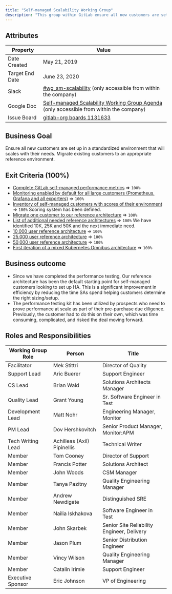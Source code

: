 ```yaml
---
title: "Self-managed Scalability Working Group"
description: "This group within GitLab ensure all new customers are set up in a standardized environment that will scales with their needs. Learn more!"
---
```


## Attributes

| Property        | Value        |
|-----------------|--------------|
| Date Created    | May 21, 2019 |
| Target End Date | June 23, 2020 |
| Slack           | [#wg_sm-scalability](https://gitlab.slack.com/messages/CJBEAQ589) (only accessible from within the company) |
| Google Doc      | [Self-managed Scalability Working Group Agenda](https://docs.google.com/document/d/1H9ENjGO5vNI1e0j3lm2e6zeK8F8o8H-69M3V7m3uYt8/edit) (only accessible from within the company) |
| Issue Board     | [gitlab-org boards 1131633](https://gitlab.com/groups/gitlab-org/-/boards/1131633) |

## Business Goal

Ensure all new customers are set up in a standardized environment that will scales with their needs. Migrate existing customers to an appropriate reference environment.

## Exit Criteria (100%)

- [Complete GitLab self-managed performance metrics](https://gitlab.com/groups/gitlab-org/-/epics/1352) => `100%`
- [Monitoring enabled by default for all large customers (Prometheus, Grafana and all exporters)](https://gitlab.com/groups/gitlab-org/-/epics/1339) => `100%`
- [Inventory of self-managed customers with scores of their environment](https://gitlab.com/groups/gitlab-org/-/epics/1338) => `100%` Scoring system has been defined.
- [Migrate one customer to our reference architecture](https://gitlab.com/gitlab-org/quality/performance/-/issues/65) => `100%`
- [List of additional needed reference architectures](https://gitlab.com/gitlab-org/quality/performance/issues/15) => `100%` We have identified 10K, 25K and 50K and the next immediate need.
- [10,000 user reference architecture](https://gitlab.com/groups/gitlab-org/-/epics/1336) => `100%`
- [25,000 user reference architecture](https://gitlab.com/gitlab-org/quality/performance/issues/57) => `100%`
- [50,000 user reference architecture](https://gitlab.com/gitlab-org/quality/performance/issues/66) => `100%`
- [First iteration of a mixed Kubernetes Omnibus architecture](https://gitlab.com/gitlab-org/quality/performance/issues/145) => `100%`

## Business outcome

- Since we have completed the performance testing, Our reference architecture has been the default starting point for self-managed customers looking to set up HA.
This is a significant improvement in efficiency by reducing the time SAs spend helping customers determine the right sizing/setup.
- The performance testing kit has been utilized by prospects who need to prove performance at scale as part of their pre-purchase due diligence.
Previously, the customer had to do this on their own, which was time consuming, complicated, and risked the deal moving forward.

## Roles and Responsibilities

| Working Group Role    | Person                | Title                          |
|-----------------------|-----------------------|--------------------------------|
| Facilitator           | Mek Stittri           | Director of Quality            |
| Support Lead          | Aric Buerer           | Support Engineer               |
| CS Lead               | Brian Wald            | Solutions Architects Manager   |
| Quality Lead          | Grant Young           | Sr. Software Engineer in Test  |
| Development Lead      | Matt Nohr             | Engineering Manager, Monitor   |
| PM Lead               | Dov Hershkovitch      | Senior Product Manager, Monitor:APM |
| Tech Writing Lead     | Achilleas (Axil) Pipinellis | Technical Writer         |
| Member                | Tom Cooney            | Director of Support            |
| Member                | Francis Potter        | Solutions Architect            |
| Member                | John Woods            | CSM Manager                    |
| Member                | Tanya Pazitny         | Quality Engineering Manager    |
| Member                | Andrew Newdigate      | Distinguished SRE              |
| Member                | Nailia Iskhakova      | Software Engineer in Test      |
| Member                | John Skarbek          | Senior Site Reliability Engineer, Delivery |
| Member                | Jason Plum            | Senior Distribution Engineer   |
| Member                | Vincy Wilson          | Quality Engineering Manager    |
| Member                | Catalin Irimie        | Support Engineer               |
| Executive Sponsor     | Eric Johnson          | VP of Engineering              |
